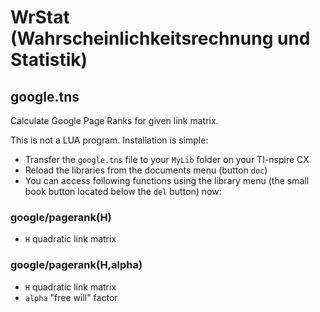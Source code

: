 # WrStat (Wahrscheinlichkeitsrechnung und Statistik)

## google.tns
Calculate Google Page Ranks for given link matrix.

This is not a LUA program. Installation is simple:

* Transfer the `google.tns` file to your `MyLib` folder on your TI-nspire CX
* Reload the libraries from the documents menu (button `doc`)
* You can access following functions using the library menu (the small book button located below the `del` button) now:

### google/pagerank(H)
* `H` quadratic link matrix

### google/pagerank(H,alpha)
* `H` quadratic link matrix
* `alpha` "free will" factor